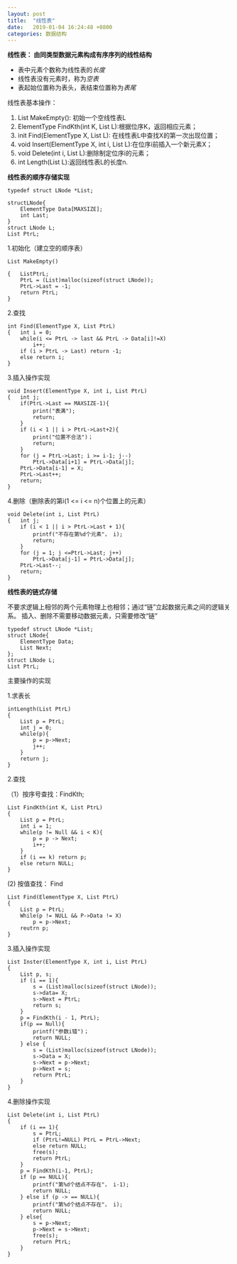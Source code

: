 ```yaml
---
layout: post
title:  "线性表"
date:   2019-01-04 16:24:48 +0800
categories: 数据结构
---
```


**线性表： 由同类型数据元素构成有序序列的线性结构**

- 表中元素个数称为线性表的*长度*
- 线性表没有元素时，称为*空表*
- 表起始位置称为表头，表结束位置称为*表尾*

线性表基本操作：

1. List MakeEmpty(): 初始一个空线性表L
2. ElementType FindKth(int K, List L):根据位序K，返回相应元素；
3. init Find(ElementType X, List L): 在线性表L中查找X的第一次出现位置；
4. void Insert(ElementType X, int i, List L):在位序i前插入一个新元素X；
5. void Delete(int i, List L):删除制定位序i的元素；
6. int Length(List L):返回线性表L的长度n.

**线性表的顺序存储实现**

    typedef struct LNode *List;

	structLNode{
		ElementType Data[MAXSIZE];
		int Last;
	}
	struct LNode L;
	List PtrL;

1.初始化（建立空的顺序表）
    
	List MakeEmpty()

	{	ListPtrL;
		PtrL = (List)malloc(sizeof(struct LNode));
		PtrL->Last = -1;
		return PtrL;
	}

2.查找
	
	int Find(ElementType X, List PtrL)
	{	int i = 0;
		while(i <= PtrL -> last && PtrL -> Data[i]!=X)
			i++;
		if (i > PtrL -> Last) return -1;
		else return i;
	}

3.插入操作实现

    void Insert(ElementType X, int i, List PtrL)
	{	int j;
		if(PtrL->Last == MAXSIZE-1){
			print("表满");
			return;
		}
		if (i < 1 || i > PtrL->Last+2){
			print("位置不合法")；
			return;
		}
		for (j = PtrL->Last; i >= i-1; j--)
			PtrL->Data[i+1] = PtrL->Data[j];
		PtrL->Data[i-1] = X;
		PtrL->Last++;
		return;
	}

4.删除（删除表的第i(1 <= i <= n)个位置上的元素）

    void Delete(int i, List PtrL)
	{	int j;
		if (i < 1 || i > PtrL->Last + 1){
			printf("不存在第%d个元素"， i);
			return;
		}
		for (j = 1; j <=PtrL->Last; j++)
			PtrL->Data[j-1] = PtrL->Data[j];
		PtrL->Last--;
		return;
	}

**线性表的链式存储**

不要求逻辑上相邻的两个元素物理上也相邻；通过“链”立起数据元素之间的逻辑关系。
插入、删除不需要移动数据元素，只需要修改“链”

    typedef struct LNode *List;
	struct LNode{
		ElementType Data;
		List Next;
	};
	struct LNode L;
	List PtrL;

主要操作的实现

1.求表长
    
    intLength(List PtrL)
	{ 
		List p = PtrL;
		int j = 0;
		while(p){
			p = p->Next;
			j++;
		}
		return j;
	}

2.查找

（1）按序号查找：FindKth;

    List FindKth(int K, List PtrL)
	{
		List p = PtrL;
		int i = 1;
		while(p != Null && i < K){
			p = p -> Next;
			i++;
		}
		if (i == k) return p;
		else return NULL;
	}

 (2) 按值查找： Find

    List Find(ElementType X, List PtrL)
	{
		List p = PtrL;
		While(p != NULL && P->Data != X)
			p = p->Next;
		reutrn p;
	}

3.插入操作实现

    List Inster(ElementType X, int i, List PtrL)
	{
		List p, s;
		if (i == 1){
			s = (List)malloc(sizeof(struct LNode));
			s->data= X;
			s->Next = PtrL;
			return s;
		}
		p = FindKth(i - 1, PtrL);
		if(p == Null){
			printf("参数i错")；
			return NULL;
		} else {
			s = (List)malloc(sizeof(struct LNode));
			s->Data = X;
			s->Next = p->Next;
			p->Next = s;
			return PtrL;
		}
	}

4.删除操作实现

    List Delete(int i, List PtrL)
	{
		if (i == 1){
			s = PtrL;
			if (PtrL!=NULL) PtrL = PtrL->Next;
			else return NULL;
			free(s);
			return PtrL;
		}
		p = FindKth(i-1, PtrL);
		if (p == NULL){
			printf("第%d个结点不存在"， i-1);
			return NULL;
		} else if (p -> == NULL){
			printf("第%d个结点不存在"， i);
			return NULL;
		} else{
			s = p->Next;
			p->Next = s->Next;
			free(s);
			return PtrL;
		}
	}